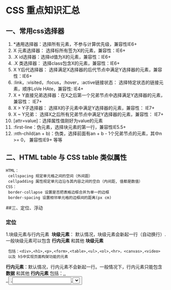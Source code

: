  # CSS 重点知识汇总



## 一、常用css选择器

1. *通用选择器：选择所有元素，不参与计算优先级，兼容性IE6+
2. X 元素选择器： 选择标所有签为X的元素，兼容性：IE6+
3. .X  id选择器：选择id值为X的元素，兼容性：IE6+
4. .X 类选择器： 选择class包含X的元素，兼容性：IE6+
5. X Y后代选择器： 选择满足X选择器的后代节点中满足Y选择器的元素，兼容性：IE6+
6. :link，:visited，:focus，:hover，:active链接状态： 选择特定状态的链接元 素，顺序LoVe HAte，兼容性: IE4+
7. X + Y直接兄弟选择器：在X之后第一个兄弟节点中选择满足Y选择器的元素，兼容性： IE7+
8. X > Y子选择器： 选择X的子元素中满足Y选择器的元素，兼容性： IE7+
9. X ~ Y兄弟： 选择X之后所有兄弟节点中满足Y选择器的元素，兼容性： IE7+
10. [attr=value]：选择属性值刚好为value的元素
11. :first-line：伪元素，选择块元素的第一行，兼容性IE5.5+ 
12. :nth-child(an + b)：伪类，选择前面有an + b - 1个兄弟节点的元素，其中n >= 0， 兼容性IE9+
   等等



## 二、HTML table  与 CSS table  类似属性 

```
HTML：
 cellspacing 规定单元格之间的空间（外间距）
 cellpadding 属性规定单元边沿与其内容之间的空白（内间距, 值都是数值）
CSS：
 border-collapse 设置是否把表格边框合并为单一的边框
 border-spacing 设置相邻单元格的边框间的距离(px cm)
```

 

##三、定位、浮动

### 定位


1.块级元素与行内元素
​     **块级元素**： 默认情况，块级元素会新起一行（自动换行）.一般块级元素可以包含 **行内元素** 和其他 **块级元素**

     包括：<div>,<h1>,<p>,<form>,<table>,<ul>,<ol>,<hr>，<canvas>,<video>
     以及 h5中实现页面构架功能的元素

   **行内元素**：默认情况，行内元素不会新起一行。一般情况下，行内元素只能包含 **数据** 和其他 **行内元素**
     包括：<span>,<a>,<br>,<img>,<button>,<input>,<select>,<label>,<textarea>, <b>,<strong>,<i>,<em> 
2.position属性 
​     一切皆为框
​          行框：由一行形成的水平框（Line Box）

​          块框：元素显示为一块内容（block Box）

​     position 属性值：

​          *static*    默认值，**没有定位**，元素框正常生成
​          *relative*    相对于**原来的位置**定位，保持原来的形状和类型（**未脱离文档流**）
​          *absolute*   元素框从文档流完全删除（**脱离文档流**），并相对于其包含块定位。元素定位后生成一个**块级框**，而不论原来它在正常流中是何种类型的框
​           绝对定位的元素的位置相对于 **最近的已定位的父元素**（这里的已定位元素指**除** **static**默认定位的其余三种），如果元素没有已定位的祖先元素，那么它的位置相对于 **最初的包含块** 相对于文档的 body 元素，并且它会随着页面滚动而移动。

​          *fixed*    是一种**特殊的绝对定位**，对其设置的偏移量永远是相对于**视窗本身**。我们常见到的 导航条 固定在页面顶部，回到页面顶部 按钮基本都是采用此定位方式。

​     z-index 只对定位元素有效果；

### 浮动

​         浮动的框可以向左或向右移动，直到它的外边缘碰到 **包含框**或 **另一个浮动框**的边框为止

​    浮动元素**特点**：

​          1.脱离文档流

​          2.块在一行显示

​          3.无论是块元素还是内联元素，没有宽度时默认**内容撑开宽度**；

​          4.使内联元素支持宽高

​          5.提升层级半级，其他元素占据该元素位置时，其内容会被挤出去

 

   **清除浮动**

​           1.使用clear 属性

```
 样式  .c{clear:both};
 如添加空的元素
 <div class ="c"></div>
```

​           2.使用overflow属性

​                 给 浮动元素 的容器添加overflow:hidden;或overflow:auto;可以清除浮动



## 四、display属性

用来改变元素生成的框的类型

   属性值：

​       *none*  元素不显示 且 **不会占据**它本来应该显示的 空间；

​       *inline*  默认。此元素会被显示为内联元素，元素前后没有换行符；

​       *block*  此元素将显示为块级元素，此元素前后会**带有换行符；**

​       *inline-block*  行内块元素。



**display:none与visibility:hidden区别**：

​        都能让元素不可见。

区别：

1. display:none;会让元素完全从渲染树中消失，渲染的时候不占据任何空间；visibility: hidden;不会让元素从渲染树消失，渲染师元素继续占据空间，只是内容不可见
2. display: none;是非继承属性，子孙节点消失由于元素从渲染树消失造成，通过修改子孙节点属性无法显示；visibility: hidden;是继承属性，子孙节点消失由于 继承了hidden，通过设置visibility: visible;可以让子孙节点显式
3. 修改常规流中元素的display通常会造成文档重排。修改visibility属性只会造成本元素的重绘。




**display:block 与 display:inline** (结合块级元素和行内元素)

- block特性：
  - 可以设置width、height，实际宽高为“本身宽高+padding”，未设置宽高会扩展宽高以包含子元素
  - 独占一行（自动换行）


- inline特性：          

  - width、height属性设置无效

    实际宽高为“内部元素宽高+padding”（margin/padding在顶部和底部无效，两侧上有效）

  - 不独占一行




**display,float,position的关系**

1. 如果`display`为none，那么position和float都不起作用，这种情况下元素不产生框

2. 否则，如果position值为absolute或者fixed，框就是绝对定位的，float的计算值为none，display根据下面的表格进行调整。

3. 否则，如果float不是none，框是浮动的，display根据下表进行调整

4. 否则，如果元素是根元素，display根据下表进行调整

5. 其他情况下display的值为指定值 

    总结起来：**绝对定位、浮动、根元素都需要调整display**  规则如下：![display转换规则](http://owj66num8.bkt.clouddn.com/display-adjust.png)



## 五、如何确定一个元素的包含块(containing block)

​        根元素的包含块叫做初始包含块，在连续媒体中他的尺寸与viewport(视口)相同并且锚定在画布起点；对于paged media，它的尺寸等于page area。初始包含块的direction属性与根元素相同。

确定包含块的过程完全依赖于这个包含块的 position属性：

1. `position`为`relative`或者`static`的元素，它的包含块由最近的（`display`为`block`,`list-item`, `table`）祖先**块元素**的内容框组成

2. 如果元素`position`为`fixed`。对于连续媒体，它的包含块为**viewport**；对于paged media，包含块为**page area**

3. 如果元素`position`为`absolute`，它的包含块由祖先元素中最近一个`position`为`relative`,`absolute`或者`fixed`的元素产生，规则如下：

   - 如果祖先元素为行内元素，the containing block is the bounding box around the **padding boxes** of the first and the last inline boxes generated for that element.（包含块是为该元素生成的第一个和最后一个内联框的填充框包含的框）
   - 其他情况下包含块由祖先节点的**padding edge**组成

   如果找不到定位的祖先元素，包含块为**初始包含块**



## 六、元素居中

​     **水平居中**

- 如果需要居中的元素为**常规流中inline元素**，为父元素设置text-align: center;

- 如果需要居中的元素为**常规流中block元素**，1）为元素设置宽度，2）设置左右margin为auto。(margin: 0  auto;)

- 如果需要居中的元素为**浮动元素**，1）为元素设置宽度，2）`position: relative;`，3）浮动方向偏移量（left或者right）设置为50%，4）浮动方向上的margin设置为元素宽度一半乘以-1

  > ```
  >         width: 500px;         /* 1 */
  >         float: left;
  >         position: relative;   /* 2 */
  >         left: 50%;            /* 3 */
  >         margin-left: -250px;  /* 4 */
  > ```

- 如果需要居中的元素为**绝对定位元素**，1）为元素设置宽度，2）偏移量设置为50%，3）偏移方向外边距设置为元素宽度一半乘以-1

    或者1）为元素设置宽度，2）设置左右偏移量都为0,3）设置左右外边距都为auto

  > ```
  >         width: 800px;
  >         position: absolute;
  >         left: 50%;
  >         margin-left: -400px;
  >         或者
  >         width: 800px;
  >         position: absolute;
  >         margin: 0 auto;
  >         left: 0;
  >         right: 0;
  > ```



​    **垂直居中**

- 需要居中元素为**单行文本**，为包含文本的元素设置大于`font-size`的`line-height`

- 使用绝对定位 和 负外边距，1）为元素设置宽度，2）偏移量设置为50%，3）偏移方向外边距设置为元素宽度一半乘以-1

  > ```
  >     width: 150px;
  >     height: 100px;
  >     position: absolute;
  >     top: 50%;
  >     margin: -50px 0 0 0;
  > ```

- 使用绝对定位 和 transform ，元素的大小可以是未知的

  > ```
  >     position: absolute;
  >     top: 50%;
  >     transform: translate(0, -50%);
  >     /* 也可以transform: translateY(-50%) //相对于自身尺寸 */
  > ```


- 使用flex布局，适用于块级元素

  > ```
  > #parent {
  >     width: 300px;
  >     height: 300px;
  >     display: flex;
  >     align-items: center;
  > }
  > ```

[具体请参考](http://www.jianshu.com/p/969a4315e879)



## 七、层叠上下文(stacking context),布局规则

z轴上的**默认层叠顺序**如下（从下到上）：

1. 根元素的边界和背景
2. 常规流中的元素按照html中顺序
3. 浮动块
4. positioned元素按照html中出现顺序

如何**创建stacking context**：

1. 根元素
2. z-index不为auto的定位元素
3. z-index不为auto的flex item
4. opacity小于1的元素



## 八、外边距折叠(collapsing margins)

毗邻的两个或多个`margin`会合并成一个margin，叫做外边距折叠。规则如下：

1. 两个或多个毗邻的普通流中的块元素垂直方向上的margin会折叠（取较大值）
2. 浮动元素/inline-block元素/绝对定位元素的margin不会和垂直方向上的其他元素的margin折叠
3. 创建了块级格式化上下文的元素，不会和它的子元素发生margin折叠
4. 元素自身的margin-bottom和margin-top相邻时也会折叠



##九、css sprite是什么,有什么优缺点

概念：将多个小图片拼接到一个图片中。通过background-position和元素尺寸调节需要显示的背景图案。

优点：

1. 减少HTTP请求数，极大地提高页面加载速度
2. 增加图片信息重复度，提高压缩比，减少图片大小
3. 更换风格方便，只需在一张或几张图片上修改颜色或样式即可实现

缺点：

1. 图片合并麻烦
2. 维护麻烦，修改一个图片可能需要从新布局整个图片，样式



## 十、什么是FOUC?如何避

Flash Of Unstyled Content：用户定义样式表加载之前浏览器使用默认样式显示文档，用户样式加载渲染之后再从新显示文档，造成页面闪烁。

**解决方法**：把样式表放到文档的`head`



## 十一、specified value,computed value,used value 的计算方法

- specified value: 计算方法如下：
  1. 如果样式表设置了一个值，使用这个值
  2. 如果没有设置值，这个属性是继承属性，从父元素继承
  3. 如果没设置，并且不是继承属性，使用css规范指定的初始值
- computed value: 以specified value根据规范定义的行为进行计算，通常将相对值计算为绝对值，例如em根据font-size进行计算。一些使用百分数并且需要布局来决定最终值的属性，如width，margin。百分数就直接作为computed value。line-height的无单位值也直接作为computed value。这些值将在计算used value时得到绝对值。**computed value的主要作用是用于继承**
- used value：属性计算后的最终值，对于大多数属性可以通过window.getComputedStyle获得，尺寸值单位为像素。以下属性依赖于布局，
  - background-position
  - bottom, left, right, top
  - height, width
  - margin-bottom, margin-left, margin-right, margin-top
  - min-height, min-width
  - padding-bottom, padding-left, padding-right, padding-top
  - text-indent